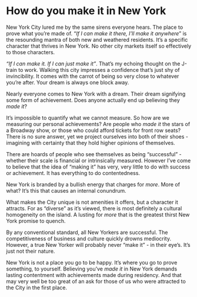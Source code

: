 # How do you make it in New York

New York City lured me by the same sirens everyone hears. The place to prove what you’re made of. “*If I can make it there, I'll make it anywhere*” is the resounding mantra of both new and weathered residents. It’s a specific character that thrives in New York. No other city markets itself so effectively to those characters.

*“If I can make it. If I can just make it”*. That’s my echoing thought on the J-train to work. Walking this city impresses a confidence that’s just shy of invincibility. It comes with the carrot of being so very close to whatever you’re after. Your dream is always one block away.

Nearly everyone comes to New York with a dream. Their dream signifying some form of achievement. Does anyone actually end up believing they *made it*?

It’s impossible to quantify what we cannot measure. So how are we measuring our personal achievements? Are people who *made it* the stars of a Broadway show, or those who could afford tickets for front row seats? There is no sure answer, yet we project ourselves into both of their shoes - imagining with certainty that they hold higher opinions of themselves.

There are hoards of people who see themselves as being “successful” - whether their scale is financial or intrinsically measured. However I’ve come to believe that the idea of “making it” has very, very little to do with success or achievement. It has everything to do contentedness.

New York is branded by a bullish energy that charges for *more*. More of what? It’s this that causes an internal conundrum.

What makes the City unique is not amenities it offers, but a character it attracts. For as “diverse” as it’s viewed, there is most definitely a cultural homogeneity on the island. A lusting for *more* that is the greatest thirst New York promise to quench.

By any conventional standard, all New Yorkers are successful. The competitiveness of business and culture quickly drowns mediocrity. However, a true New Yorker will probably never “make it” - in their eye’s. It’s just not their nature.

New York is not a place you go to be happy. It’s where you go to prove something, to yourself. Believing you’ve *made it* in New York demands lasting contentment with achievements made during residency. And that may very well be too great of an ask for those of us who were attracted to the City in the first place.